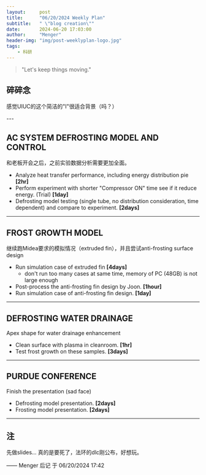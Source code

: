 ```yaml
---
layout:     post
title:      "06/20/2024 Weekly Plan"
subtitle:   " \"blog creation\""
date:       2024-06-20 17:03:00
author:     "Menger"
header-img: "img/post-weeklyplan-logo.jpg"
tags:
    - 科研
---
```


> "Let's keep things moving."


## 碎碎念

感觉UIUC的这个简洁的"I"很适合背景（吗？）


<p id = "build"></p>
---

## AC SYSTEM DEFROSTING MODEL AND CONTROL

和老板开会之后，之前实验数据分析需要更加全面。

* Analyze heat transfer performance, including energy distribution pie **[2hr]**
* Perform experiment with shorter "Compressor ON" time see if it reduce energy. (Trial) **[1day]**
* Defrosting model testing (single tube, no distribution consideration, time dependent) and compare to experiment. **[2days]**

---

## FROST GROWTH MODEL

继续跑Midea要求的模拟情况（extruded fin），并且尝试anti-frosting surface design

* Run simulation case of extruded fin **[4days]**
    * don't run too many cases at same time, memory of PC (48GB) is not large enough
* Post-process the anti-frosting fin design by Joon. **[1hour]**
* Run simulation case of anti-frosting fin design. **[1day]**

---

## DEFROSTING WATER DRAINAGE

Apex shape for water drainage enhancement

* Clean surface with plasma in cleanroom. **[1hr]**
* Test frost growth on these samples. **[3days]**

---

## PURDUE CONFERENCE

Finish the presentation (sad face)

* Defrosting model presentation. **[2days]**
* Frosting model presentation. **[2days]**

---


## 注

先做slides... 真的是要死了，法环的dlc刚公布，好想玩。

—— Menger 后记 于 06/20/2024 17:42